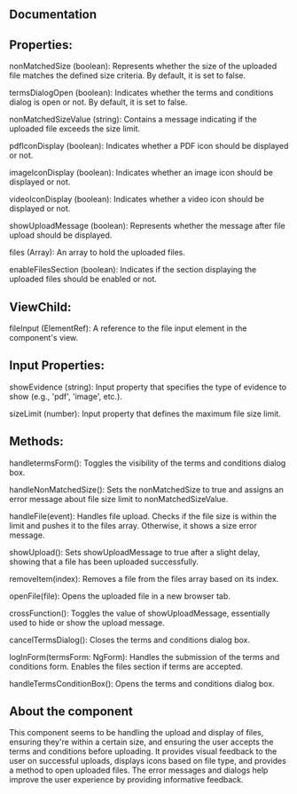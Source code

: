 ## Documentation

## Properties:

nonMatchedSize (boolean): Represents whether the size of the uploaded file matches the defined size criteria. By default, it is set to false.

termsDialogOpen (boolean): Indicates whether the terms and conditions dialog is open or not. By default, it is set to false.

nonMatchedSizeValue (string): Contains a message indicating if the uploaded file exceeds the size limit.

pdfIconDisplay (boolean): Indicates whether a PDF icon should be displayed or not.

imageIconDisplay (boolean): Indicates whether an image icon should be displayed or not.

videoIconDisplay (boolean): Indicates whether a video icon should be displayed or not.

showUploadMessage (boolean): Represents whether the message after file upload should be displayed.

files (Array<any>): An array to hold the uploaded files.

enableFilesSection (boolean): Indicates if the section displaying the uploaded files should be enabled or not.

## ViewChild:
fileInput (ElementRef): A reference to the file input element in the component's view.

## Input Properties:

showEvidence (string): Input property that specifies the type of evidence to show (e.g., 'pdf', 'image', etc.).

sizeLimit (number): Input property that defines the maximum file size limit.
## Methods:

handletermsForm(): Toggles the visibility of the terms and conditions dialog box.

handleNonMatchedSize(): Sets the nonMatchedSize to true and assigns an error message about file size limit to nonMatchedSizeValue.

handleFile(event): Handles file upload. Checks if the file size is within the limit and pushes it to the files array. Otherwise, it shows a size error message.

showUpload(): Sets showUploadMessage to true after a slight delay, showing that a file has been uploaded successfully.

removeItem(index): Removes a file from the files array based on its index.

openFile(file): Opens the uploaded file in a new browser tab.

crossFunction(): Toggles the value of showUploadMessage, essentially used to hide or show the upload message.

cancelTermsDialog(): Closes the terms and conditions dialog box.

logInForm(termsForm: NgForm): Handles the submission of the terms and conditions form. Enables the files section if terms are accepted.

handleTermsConditionBox(): Opens the terms and conditions dialog box.

## About the component
This component seems to be handling the upload and display of files, ensuring they're within a certain size, and ensuring the user accepts the terms and conditions before uploading. It provides visual feedback to the user on successful uploads, displays icons based on file type, and provides a method to open uploaded files. The error messages and dialogs help improve the user experience by providing informative feedback.